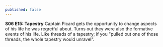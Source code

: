 ```yaml
---
published: false
---
```


**S06 E15: Tapestry**
Captain Picard gets the opportunity to change aspects of his life he was regretful about. Turns out they were also the formative events of his life. Like threads of a tapestry; if you "pulled out one of those threads, the whole tapestry would unravel".

